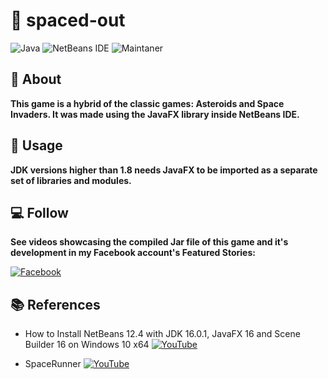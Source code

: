 # :rocket: spaced-out 
![Java](https://img.shields.io/badge/Java-%23ED8B00.svg?style=for-the-badge&logo=java&logoColor=white&style=plastic) ![NetBeans IDE](https://img.shields.io/badge/NetBeansIDE-1B6AC6.svg?style=for-the-badge&logo=apache-netbeans-ide&logoColor=white&style=plastic) ![Maintaner](https://img.shields.io/badge/JDK-1.8-blue)

## :memo: About 

**This game is a hybrid of the classic games: Asteroids and Space Invaders.
It was made using the JavaFX library inside NetBeans IDE.**

## :hammer: Usage

**JDK versions higher than 1.8 needs JavaFX to be imported as a separate set of libraries and modules.**

## :computer: Follow

**See videos showcasing the compiled Jar file of this game and it's development in my Facebook account's Featured Stories:**

[![Facebook](https://img.shields.io/badge/colston.bodoy-%231877F2.svg?style=for-the-badge&logo=Facebook&logoColor=white)](https://www.facebook.com/colston.bodoy/)

## :books: References

- How to Install NetBeans 12.4 with JDK 16.0.1, JavaFX 16 and Scene Builder 16 on Windows 10 x64 [![YouTube](https://img.shields.io/badge/Ken-%23FF0000.svg?style=for-the-badge&logo=YouTube&logoColor=white&style=flat)](https://youtu.be/jKvUf8brjl8)
	
- SpaceRunner [![YouTube](https://img.shields.io/badge/javacraving-%23FF0000.svg?style=for-the-badge&logo=YouTube&logoColor=white&style=flat)](https://youtu.be/jKvUf8brjl8)

